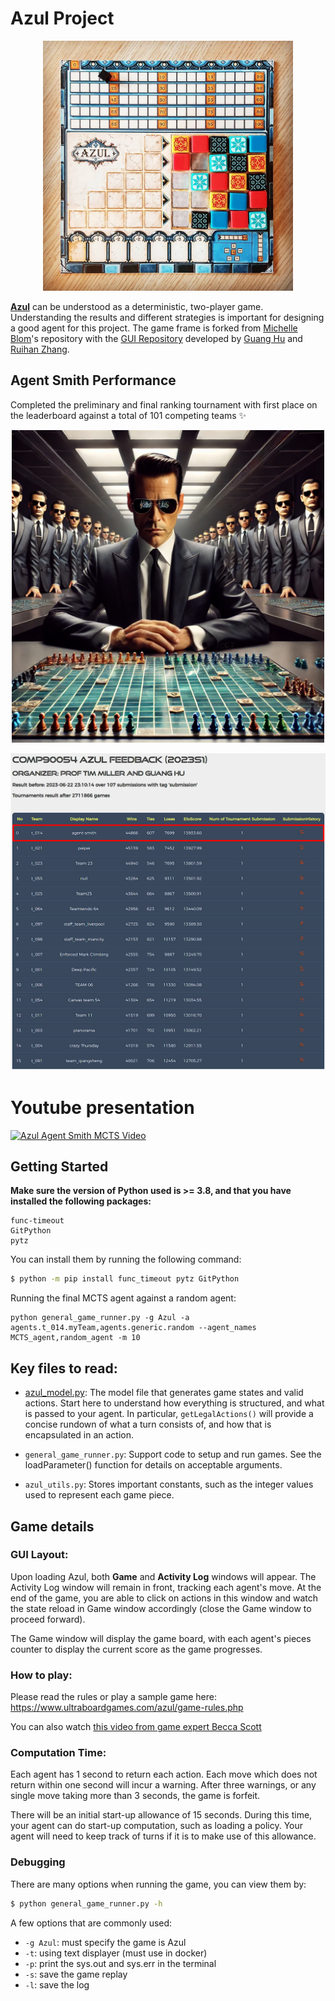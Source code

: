 # Azul Project

 <p align="center"> 
    <img src="img/azul.jpg" alt="Picture of Azul board" width="400">
 </p>

 **[Azul](https://www.ultraboardgames.com/azul/game-rules.php)** can be understood as a deterministic, two-player game. Understanding the results and different strategies is important for designing a good agent for this project. The game frame is forked from [Michelle Blom](https://github.com/michelleblom)'s repository with the [GUI Repository](https://github.com/guanghuhappysf128/AZUL) developed by [Guang Hu](https://github.com/guanghuhappysf128) and [Ruihan Zhang](https://github.com/zhangrh93). 
 
## Agent Smith Performance 

Completed the preliminary and final ranking tournament with first place on the leaderboard against a total of 101 competing teams ✨ 
<p align="center"> 
    <img src="agent_smith.webp" alt="Real (real) image of this AI model" width="500">
 </p>
 
<p align="center"> 
    <img src="img/Competition.png" alt="Performance in the competition" width="900">
 </p>

# Youtube presentation

[![Azul Agent Smith MCTS Video](https://img.youtube.com/vi/_LE0bZDOiRg/maxresdefault.jpg)](https://youtu.be/_LE0bZDOiRg?si=YXUgX59oycpddKBs&t=181)

## Getting Started

**Make sure the version of Python used is >= 3.8, and that you have installed the following packages:**
```
func-timeout
GitPython
pytz
```
You can install them by running the following command:
```bash
$ python -m pip install func_timeout pytz GitPython
```
Running the final MCTS agent against a random agent:
```
python general_game_runner.py -g Azul -a agents.t_014.myTeam,agents.generic.random --agent_names MCTS_agent,random_agent -m 10
```

## Key files to read:

* [azul_model.py](azul_model.py): The model file that generates game states and valid actions. Start here to understand how everything is structured, and what is passed to your agent. In particular, ```getLegalActions()``` will provide a concise rundown of what a turn consists of, and how that is encapsulated in an action.

* `general_game_runner.py`: Support code to setup and run games. See the loadParameter() function for details on acceptable arguments.

* `azul_utils.py`: Stores important constants, such as the integer values used to represent each game piece.

## Game details

### GUI Layout: 

Upon loading Azul, both **Game** and **Activity Log** windows will appear. The Activity Log window will remain in front, tracking each agent's move. At the end of the game, you are able to click on actions in this window and watch the state reload in Game window accordingly (close the Game window to proceed forward).

The Game window will display the game board, with each agent's pieces counter to display the current score as the game progresses.

### How to play:

Please read the rules or play a sample game here: https://www.ultraboardgames.com/azul/game-rules.php

You can also watch [this video from game expert Becca Scott](https://youtu.be/y0sUnocTRrY)


### Computation Time:

Each agent has 1 second to return each action. Each move which does not return within one second will incur a warning. After three warnings, or any single move taking more than 3 seconds, the game is forfeit. 

There will be an initial start-up allowance of 15 seconds. During this time, your agent can do start-up computation, such as loading a policy. Your agent will need to keep track of turns if it is to make use of this allowance. 

### Debugging

There are many options when running the game, you can view them by:
```bash
$ python general_game_runner.py -h
```
A few options that are commonly used: 
* `-g Azul`: must specify the game is Azul
* `-t`: using text displayer (must use in docker)
* `-p`: print the sys.out and sys.err in the terminal
* `-s`: save the game replay
* `-l`: save the log
<!-- * `--half-scale`: scales the window to half size. -->
